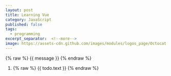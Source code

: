 ```yaml
---
layout: post
title: Learning Vue
category: JavaScript
published: false
tags:
  - programming
excerpt_separator:  <!--more-->
image: https://assets-cdn.github.com/images/modules/logos_page/Octocat.png
---
```


<div id="app">
	{% raw  %}
		{{ message }}
	{% endraw %}
</div>

<div id="app-4">
  <ol>
    <li v-for="todo in todos">
    	{% raw  %}
          {{ todo.text }}
        {% endraw  %}
      <span v-html="todo.text"></span>
    </li>
  </ol>
</div>

<script rel="text/javascript" src="https://unpkg.com/vue"></script>
<script rel="text/javaScript" src="https://unpkg.com/vue-resource@1.3.4/dist/vue-resource.min.js"></script>
<script rel="text/javascript" src="{{ site.baseurl }}/assets/js/vue-test.js"></script>

